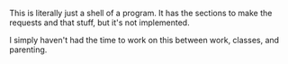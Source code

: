 This is literally just a shell of a program. It has the sections to
make the requests and that stuff, but it's not implemented. 

I simply haven't had the time to work on this between work, classes, 
and parenting. 